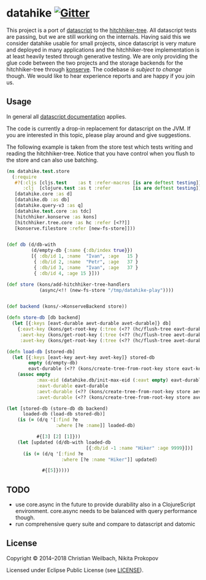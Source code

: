 # datahike <a href="https://gitter.im/replikativ/replikativ?utm_source=badge&amp;utm_medium=badge&amp;utm_campaign=pr-badge&amp;utm_content=badge"><img src="https://camo.githubusercontent.com/da2edb525cde1455a622c58c0effc3a90b9a181c/68747470733a2f2f6261646765732e6769747465722e696d2f4a6f696e253230436861742e737667" alt="Gitter" data-canonical-src="https://badges.gitter.im/Join%20Chat.svg" style="max-width:100%;"></a>

This project is a port of [datascript](https://github.com/tonsky/datascript) to
the [hitchhiker-tree](https://github.com/datacrypt-project/hitchhiker-tree). All
datascript tests are passing, but we are still working on the internals. Having
said this we consider datahike usable for small projects, since datascript is
very mature and deployed in many applications and the hitchhiker-tree
implementation is at least heavily tested through generative testing. We are
only providing the glue code between the two projects and the storage backends
for the hitchhiker-tree
through [konserve](https://github.com/replikativ/konserve). The codebase *is
subject to change* though. We would like to hear experience reports and are
happy if you join us.

## Usage

In general all [datascript documentation](https://github.com/tonsky/datascript/wiki/Getting-started) applies.

The code is currently a drop-in replacement for datascript on the JVM. If you
are interested in this topic, please play around and give suggestions.

The following example is taken from the store test which tests writing and
reading the hitchhiker-tree. Notice that you have control when you flush to the
store and can also use batching.

~~~clojure
(ns datahike.test.store
  (:require
   #?(:cljs [cljs.test    :as t :refer-macros [is are deftest testing]]
      :clj  [clojure.test :as t :refer        [is are deftest testing]])
   [datahike.core :as d]
   [datahike.db :as db]
   [datahike.query-v3 :as q]
   [datahike.test.core :as tdc]
   [hitchhiker.konserve :as kons]
   [hitchhiker.tree.core :as hc :refer [<??]]
   [konserve.filestore :refer [new-fs-store]]))


(def db (d/db-with
         (d/empty-db {:name {:db/index true}})
         [{ :db/id 1, :name  "Ivan", :age   15 }
          { :db/id 2, :name  "Petr", :age   37 }
          { :db/id 3, :name  "Ivan", :age   37 }
          { :db/id 4, :age 15 }]))

(def store (kons/add-hitchhiker-tree-handlers
            (async/<!! (new-fs-store "/tmp/datahike-play"))))


(def backend (kons/->KonserveBackend store))

(defn store-db [db backend]
  (let [{:keys [eavt-durable aevt-durable avet-durable]} db]
    {:eavt-key (kons/get-root-key (:tree (<?? (hc/flush-tree eavt-durable backend))))
     :aevt-key (kons/get-root-key (:tree (<?? (hc/flush-tree aevt-durable backend))))
     :avet-key (kons/get-root-key (:tree (<?? (hc/flush-tree avet-durable backend))))}))

(defn load-db [stored-db]
  (let [{:keys [eavt-key aevt-key avet-key]} stored-db
        empty (d/empty-db)
        eavt-durable (<?? (kons/create-tree-from-root-key store eavt-key))]
    (assoc empty
           :max-eid (datahike.db/init-max-eid (:eavt empty) eavt-durable)
           :eavt-durable eavt-durable
           :aevt-durable (<?? (kons/create-tree-from-root-key store aevt-key))
           :avet-durable (<?? (kons/create-tree-from-root-key store avet-key)))))

(let [stored-db (store-db db backend)
      loaded-db (load-db stored-db)]
    (is (= (d/q '[:find ?e
                  :where [?e :name]] loaded-db)

           #{[3] [2] [1]}))
    (let [updated (d/db-with loaded-db
                             [{:db/id -1 :name "Hiker" :age 9999}])]
      (is (= (d/q '[:find ?e
                    :where [?e :name "Hiker"]] updated)

             #{[5]}))))
~~~


## TODO
- use core.async in the future to provide durability also in a ClojureScript
environment. core.async needs to be balanced with query performance though.
- run comprehensive query suite and compare to datascript and datomic

## License

Copyright © 2014–2018 Christian Weilbach, Nikita Prokopov

Licensed under Eclipse Public License (see [LICENSE](LICENSE)).
